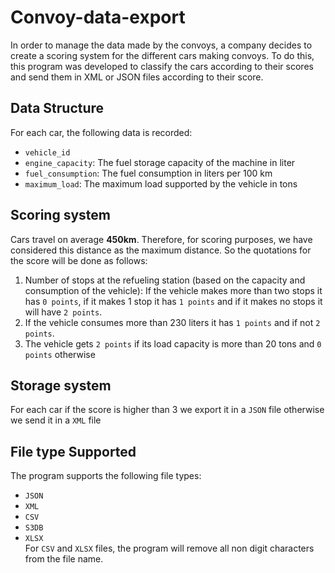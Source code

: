 # Convoy-data-export


In order to manage the data made by the convoys, 
a company decides to create a scoring system for the different cars making convoys. 
To do this, this program was developed to classify the cars according to their scores 
and send them in XML or JSON files according to their score.

## Data Structure
For each car, the following data is recorded:
- `vehicle_id`
- `engine_capacity`: The fuel storage capacity of the machine in liter
- `fuel_consumption`: The fuel consumption in liters per 100 km
- `maximum_load`: The maximum load supported by the vehicle in tons

## Scoring system
Cars travel on average **450km**. Therefore, for scoring purposes, we have considered this distance as the maximum distance. So the quotations for the score will be done as follows:
1. Number of stops at the refueling station (based on the capacity and consumption of the vehicle): If the vehicle makes more than two stops it has `0 points`, if it makes 1 stop it has `1 points` and if it makes no stops it will have `2 points`.
2. If the vehicle consumes more than 230 liters it has `1 points` and if not `2 points`.
3. The vehicle gets `2 points` if its load capacity is more than 20 tons and `0 points` otherwise
## Storage system
For each car if the score is higher than 3 we export it in a `JSON` file 
otherwise we send it in a `XML` file

## File type Supported
The program supports the following file types:
- `JSON`
- `XML`
- `CSV`
- `S3DB`
- `XLSX`  
For `CSV` and `XLSX` files, the program will remove all non digit characters from the file name.